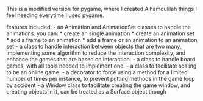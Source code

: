 

This is a modified version for pygame, where I created Alhamdulilah things I feel needing everytime I used pygame.

features included: 
    - an Animation and AnimationSet classes to handle the animations.
        you can: 
            * create an single animation
            * create an animation set
            * add a frame to an animation 
            * add a frame or an animation to an animation set
    - a class to handle interaction between objects that are two many, implementing some algorithm to reduce the interaction complexity, and enhance the games that are based on interaction.
    - a class to handle board games, with all tools needed to implement one.
    - a class to facilitate scaling to be an online game.
    - a decorator to force using a method for a limited number of times per instance, to prevent putting methods in the game loop by accident
    - a Window class to facilitate creating the game window, and creating objects in it, can be treated as a Surface object though
    